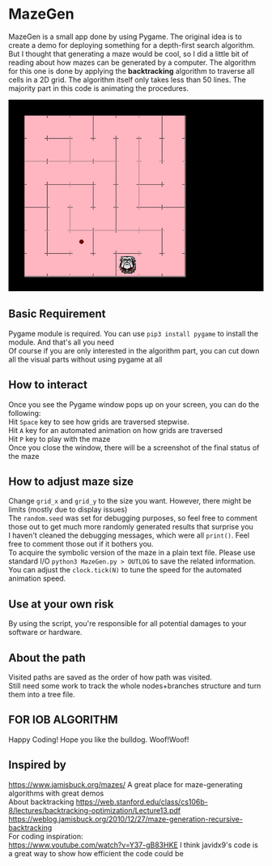 # MazeGen 
MazeGen is a small app done by using Pygame. The original idea is to create a demo for deploying something for a depth-first search algorithm. But I thought that
generating a maze would be cool, so I did a little bit of reading about how mazes can be generated by a computer. The algorithm for this one is done by applying
the **backtracking** algorithm to traverse all cells in a 2D grid. The algorithm itself only takes less than 50 lines. The majority part in this code is animating
the procedures.

![plot](../test_maze.png)

## Basic Requirement
Pygame module is required. You can use ```pip3 install pygame``` to install the module. And that's all you need  
Of course if you are only interested in the algorithm part, you can cut down all the visual parts without using pygame at all  
## How to interact
Once you see the Pygame window pops up on your screen, you can do the following:  
Hit ```Space``` key to see how grids are traversed stepwise.  
Hit ```A``` key for an automated animation on how grids are traversed  
Hit ```P``` key to play with the maze  
Once you close the window, there will be a screenshot of the final status of the maze
## How to adjust maze size
Change ```grid_x``` and ```grid_y``` to the size you want. However, there might be limits (mostly due to display issues)  
The ```random.seed``` was set for debugging purposes, so feel free to comment those out to get much more randomly generated results that surprise you  
I haven't cleaned the debugging messages, which were all ```print()```. Feel free to comment those out if it bothers you.  
To acquire the symbolic version of the maze in a plain text file. Please use standard I/O ```python3 MazeGen.py > OUTLOG``` to save the related information.  
You can adjust the ```clock.tick(N)``` to tune the speed for the automated animation speed.  
## Use at your own risk
By using the script, you're responsible for all potential damages to your software or hardware.

## About the path
Visited paths are saved as the order of how path was visited.  
Still need some work to track the whole nodes+branches structure and turn them into a tree file.  
## FOR IOB ALGORITHM
Happy Coding! Hope you like the bulldog. Woof!Woof!

## Inspired by
https://www.jamisbuck.org/mazes/ A great place for maze-generating algorithms with great demos  
About backtracking https://web.stanford.edu/class/cs106b-8/lectures/backtracking-optimization/Lecture13.pdf  
https://weblog.jamisbuck.org/2010/12/27/maze-generation-recursive-backtracking  
For coding inspiration:  
https://www.youtube.com/watch?v=Y37-gB83HKE I think javidx9's code is a great way to show how efficient the code could be  
